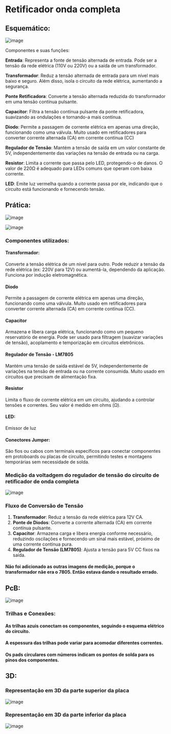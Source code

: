 # Retificador onda completa

## Esquemático:
![image](https://github.com/user-attachments/assets/ac67897a-e506-43c6-b19e-9f68a608fcb1)

Componentes e suas funções:

**Entrada**: Representa a fonte de tensão alternada de entrada. Pode ser a tensão da rede elétrica (110V ou 220V) ou a saída de um transformador.

**Transformador**: Reduz a tensão alternada de entrada para um nível mais baixo e seguro. Além disso, isola o circuito da rede elétrica, aumentando a segurança.

**Ponte Retificadora**: Converte a tensão alternada reduzida do transformador em uma tensão contínua pulsante.

**Capacitor**: Filtra a tensão contínua pulsante da ponte retificadora, suavizando as ondulações e tornando-a mais contínua.

**Diodo**: Permite a passagem de corrente elétrica em apenas uma direção, funcionando como uma válvula. Muito usado em retificadores para converter corrente alternada (CA) em corrente contínua (CC)

**Regulador de Tensão**: Mantém a tensão de saída em um valor constante de 5V, independentemente das variações na tensão de entrada ou na carga.

**Resistor**: Limita a corrente que passa pelo LED, protegendo-o de danos. O valor de 220Ω é adequado para LEDs comuns que operam com baixa corrente.

**LED**: Emite luz vermelha quando a corrente passa por ele, indicando que o circuito está funcionando e fornecendo tensão.


## Prática:
![image](https://github.com/user-attachments/assets/e67626eb-0345-46b6-922f-20f38a4ef90b)

![image](https://github.com/user-attachments/assets/6eed1721-2c3a-4854-8760-c9ec8b70193b)

### Componentes utilizados:
#### Transformador:
Converte a tensão elétrica de um nível para outro. Pode reduzir a tensão da rede elétrica (ex: 220V para 12V) ou aumentá-la, dependendo da aplicação. Funciona por indução eletromagnética.

#### Diodo
Permite a passagem de corrente elétrica em apenas uma direção, funcionando como uma válvula. Muito usado em retificadores para converter corrente alternada (CA) em corrente contínua (CC).

#### Capacitor
Armazena e libera carga elétrica, funcionando como um pequeno reservatório de energia. Pode ser usado para filtragem (suavizar variações de tensão), acoplamento e temporização em circuitos eletrônicos.

#### Regulador de Tensão - LM7805
Mantém uma tensão de saída estável de 5V, independentemente de variações na tensão de entrada ou na corrente consumida. Muito usado em circuitos que precisam de alimentação fixa.

#### Resistor
Limita o fluxo de corrente elétrica em um circuito, ajudando a controlar tensões e correntes. Seu valor é medido em ohms (Ω).

#### LED:
Emissor de luz

#### Conectores Jumper:
São fios ou cabos com terminais específicos para conectar componentes em protoboards ou placas de circuito, permitindo testes e montagens temporárias sem necessidade de solda.

### Medição da voltadgem do regulador de tensão do circuito de retificador de onda completa
![image](https://github.com/user-attachments/assets/69d45d6d-48e4-4e1e-953b-f845e2decb7e)

### Fluxo de Conversão de Tensão  

1. **Transformador**: Reduz a tensão da rede elétrica para 12V CA.  
2. **Ponte de Diodos**: Converte a corrente alternada (CA) em corrente contínua pulsante.  
3. **Capacitor**: Armazena carga e libera energia conforme necessário, reduzindo oscilações e fornecendo um sinal mais estável, próximo de uma corrente contínua pura.  
4. **Regulador de Tensão (LM7805)**: Ajusta a tensão para 5V CC fixos na saída.  

#### Não foi adicionado as outras imagens de medição, porque o transformador nãe era o 7805. Então estava dando o resultado errado.

## PcB:
![image](https://github.com/user-attachments/assets/b099d23e-6e01-4b4d-8c19-561b2034f7a3)

### Trilhas e Conexões:

#### As trilhas azuis conectam os componentes, seguindo o esquema elétrico do circuito.
#### A espessura das trilhas pode variar para acomodar diferentes correntes.
#### Os pads circulares com números indicam os pontos de solda para os pinos dos componentes.


## 3D:

### Representação em 3D da parte superior da placa
![image](https://github.com/user-attachments/assets/6ec56372-d491-4606-b210-12e8b1849709)

### Representação em 3D da parte inferior da placa
![image](https://github.com/user-attachments/assets/e5a3acbe-c877-453e-bcc6-39f4410ae05b)


